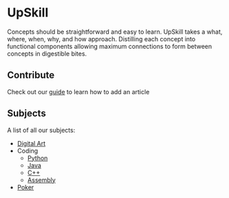 # UpSkill
Concepts should be straightforward and easy to learn. UpSkill takes a what, where, when, why, and how approach. Distilling each concept into functional components allowing maximum connections to form between concepts in digestible bites.

## Contribute
Check out our [guide](wiki/tutorial.md) to learn how to add an article

## Subjects
A list of all our subjects:

- [Digital Art](wiki/digital-art/digital-art.md)
- Coding
  - [Python](wiki/coding/python/python.md)
  - [Java](wiki/coding/Java/Java.md)
  - [C++](wiki/coding/CPlusPlus/CPlusPlus.md)
  - [Assembly](wiki/coding/Assembly/Assembly.md)
- [Poker](wiki/poker/poker.md)
